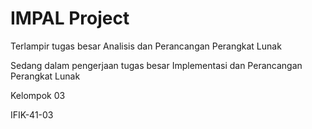 # IMPAL Project
Terlampir tugas besar Analisis dan Perancangan Perangkat Lunak

Sedang dalam pengerjaan tugas besar Implementasi dan Perancangan Perangkat Lunak


Kelompok 03

IFIK-41-03
